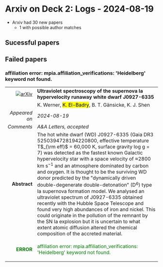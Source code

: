 # Arxiv on Deck 2: Logs - 2024-08-19

* Arxiv had 30 new papers
    * 1 with possible author matches

## Sucessful papers

## Failed papers

### affiliation error: mpia.affiliation_verifications: 'Heidelberg' keyword not found. 


|||
|---:|:---|
| [![arXiv](https://img.shields.io/badge/arXiv-2408.08397-b31b1b.svg)](https://arxiv.org/abs/2408.08397) | **Ultraviolet spectroscopy of the supernova Ia hypervelocity runaway white dwarf J0927-6335**  |
|| K. Werner, <mark>K. El-Badry</mark>, B. T. Gänsicke, K. J. Shen |
|*Appeared on*| *2024-08-19*|
|*Comments*| *A&A Letters, accepted*|
|**Abstract**|            The hot white dwarf (WD) J0927-6335 (Gaia DR3 5250394728194220800, effective temperature T$_{\rm eff}$ = 60,000 K, surface gravity log g = 7) was detected as the fastest known Galactic hypervelocity star with a space velocity of $\approx$2800 km s$^{-1}$ and an atmosphere dominated by carbon and oxygen. It is thought to be the surviving WD donor predicted by the "dynamically driven double-degenerate double-detonation" (D$^6$) type Ia supernova formation model. We analysed an ultraviolet spectrum of J0927-6335 obtained recently with the Hubble Space Telescope and found very high abundances of iron and nickel. This could originate in the pollution of the remnant by the SN Ia explosion but it is uncertain to what extent atomic diffusion altered the chemical composition of the accreted material.         |
|<p style="color:green"> **ERROR** </p>| <p style="color:green">affiliation error: mpia.affiliation_verifications: 'Heidelberg' keyword not found.</p> |

